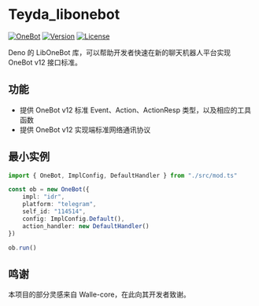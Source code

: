 # Teyda_libonebot

[![OneBot](https://img.shields.io/badge/OneBot-12-black)](https://12.onebot.dev/)
[![Version](https://img.shields.io/github/v/tag/teyda/teyda_libonebot.svg)](https://github.com/teyda/teyda_libonebot/releases)
[![License](https://img.shields.io/github/license/teyda/teyda_libonebot)](https://github.com/teyda/teyda_libonebot/blob/main/LICENSE)

Deno 的 LibOneBot 库，可以帮助开发者快速在新的聊天机器人平台实现 OneBot v12 接口标准。

## 功能

- 提供 OneBot v12 标准 Event、Action、ActionResp 类型，以及相应的工具函数
- 提供 OneBot v12 实现端标准网络通讯协议

## 最小实例

```ts
import { OneBot, ImplConfig, DefaultHandler } from "./src/mod.ts"

const ob = new OneBot({
    impl: "idr",
    platform: "telegram",
    self_id: "114514",
    config: ImplConfig.Default(),
    action_handler: new DefaultHandler()
})

ob.run()
```

## 鸣谢

本项目的部分灵感来自 Walle-core，在此向其开发者致谢。

